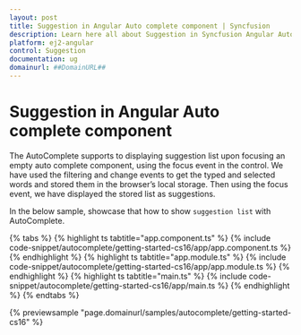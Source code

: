 ```yaml
---
layout: post
title: Suggestion in Angular Auto complete component | Syncfusion
description: Learn here all about Suggestion in Syncfusion Angular Auto complete component of Syncfusion Essential JS 2 and more.
platform: ej2-angular
control: Suggestion 
documentation: ug
domainurl: ##DomainURL##
---
```


# Suggestion in Angular Auto complete component

The AutoComplete supports to displaying suggestion list upon focusing an empty auto complete component, using the focus event in the control. We have used the filtering and change events to get the typed and selected words and stored them in the browser’s local storage. Then using the focus event, we have displayed the stored list as suggestions.

In the below sample, showcase that how to show `suggestion list` with AutoComplete.

{% tabs %}
{% highlight ts tabtitle="app.component.ts" %}
{% include code-snippet/autocomplete/getting-started-cs16/app/app.component.ts %}
{% endhighlight %}
{% highlight ts tabtitle="app.module.ts" %}
{% include code-snippet/autocomplete/getting-started-cs16/app/app.module.ts %}
{% endhighlight %}
{% highlight ts tabtitle="main.ts" %}
{% include code-snippet/autocomplete/getting-started-cs16/app/main.ts %}
{% endhighlight %}
{% endtabs %}
  
{% previewsample "page.domainurl/samples/autocomplete/getting-started-cs16" %}